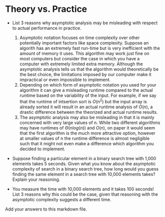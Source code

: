 # Theory vs. Practice

- List 3 reasons why asymptotic analysis may be misleading with respect to
  actual performance in practice.
    1. Asymptotic notation focuses on time complexity over other potentially important factors like space complexity. Suppose an algorith has an extremely fast run-time but is very inefficient with the amount of memory it uses. This algorithm may work just fine on most computers but consider the case in which you have a computer with extremely limited extra memory. Although the asymptotic analysis tells us that the algorithm would theoretically be the best choice, the limitations imposed by our computer make it impractical or even impossible to implement.
    2. Depending on which form of asymptotic notation you used for your algorithm it can give a misleading runtime compared to the actual runtime based on the variability of the input. For example, if we say that the runtime of intsertion sort is $O(n^2)$ but the input array is already sorted it will result in an actual runtime analysis of $O(n)$, a drastic difference between the theorized and actual runtime results.
    3. The asymptotic analysis may also be misleading in that it is mainly concerned with very large values of n. While two different algorithms may have runtimes of $\Theta(nlog(n))$ and $O(n)$, on paper it would seem that the first algorithm is the much more attractive option, however at smaller values of n the runtime difference is almost negligible such that it might not even make a difference which algorithm you decided to implement.
       
- Suppose finding a particular element in a binary search tree with 1,000
  elements takes 5 seconds. Given what you know about the asymptotic complexity
  of search in a binary search tree, how long would you guess finding the same
  element in a search tree with 10,000 elements takes? Explain your reasoning.

- You measure the time with 10,000 elements and it takes 100 seconds! List 3
  reasons why this could be the case, given that reasoning with the asymptotic
  complexity suggests a different time.

Add your answers to this markdown file.
